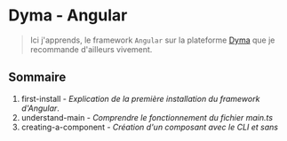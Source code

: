 # Dyma - Angular
> Ici j'apprends, le framework `Angular` sur la plateforme [Dyma](https://dyma.fr) que je recommande d'ailleurs vivement.

## Sommaire
1. first-install - *Explication de la première installation du framework d'Angular*.
2. understand-main - *Comprendre le fonctionnement du fichier main.ts*
3. creating-a-component - *Création d'un composant avec le CLI et sans*